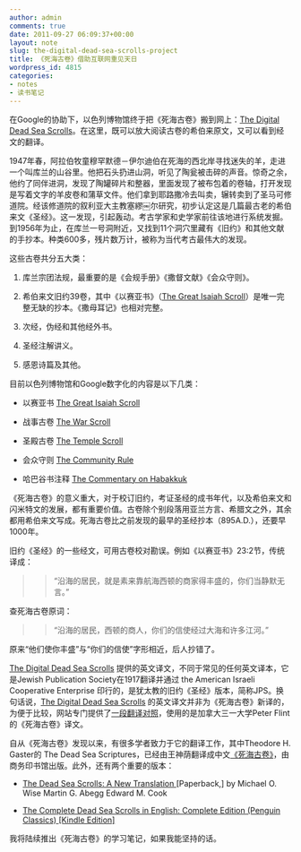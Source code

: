 ```yaml
---
author: admin
comments: true
date: 2011-09-27 06:09:37+00:00
layout: note
slug: the-digital-dead-sea-scrolls-project
title: 《死海古卷》借助互联网重见天日
wordpress_id: 4815
categories:
- notes
- 读书笔记
---
```


在Google的协助下，以色列博物馆终于把《死海古卷》搬到网上：[The Digital Dead Sea Scrolls](http://dss.collections.imj.org.il/)。在这里，既可以放大阅读古卷的希伯来原文，又可以看到经文的翻译。





1947年春，阿拉伯牧童穆罕默德－伊尔迪伯在死海的西北岸寻找迷失的羊，走进一个叫库兰的山谷里。他把石头扔进山洞，听见了陶瓮被击碎的声音。惊奇之余，他约了同伴进洞，发现了陶罐碎片和整器，里面发现了被布包着的卷轴，打开发现是写着文字的羊皮卷和蒲草文件。他们拿到耶路撒冷去叫卖，辗转卖到了圣马可修道院。经该修道院的叙利亚大主教塞繆￼尔研究，初步认定这是几篇最古老的希伯来文《圣经》。这一发现，引起轰动。考古学家和史学家前往该地进行系统发掘。到1956年为止，在库兰一号洞附近，又找到11个洞穴里藏有《旧约》和其他文献的手抄本。种类600多，残片数万计，被称为当代考古最伟大的发现。





这些古卷共分五大类：







  1. 库兰宗团法规，最重要的是《会规手册》《撒督文献》《会众守则》。


  2. 希伯来文旧约39卷，其中《以赛亚书》（[The Great Isaiah Scroll](http://dss.collections.imj.org.il/isaiah)）是唯一完整无缺的抄本。《撒母耳记》也相对完整。


  3. 次经，伪经和其他经外书。


  4. 圣经注解讲义。


  5. 感恩诗篇及其他。





目前以色列博物馆和Google数字化的内容是以下几类：







  * 以赛亚书 [The Great Isaiah Scroll](http://dss.collections.imj.org.il/isaiah)


  * 战事古卷 [The War Scroll](http://dss.collections.imj.org.il/war)


  * 圣殿古卷 [The Temple Scroll](http://dss.collections.imj.org.il/temple)


  * 会众守则 [The Community Rule](http://dss.collections.imj.org.il/community)


  * 哈巴谷书注释 [The Commentary on Habakkuk](http://dss.collections.imj.org.il/habakkuk)





《死海古卷》的意义重大，对于校订旧约，考证圣经的成书年代，以及希伯来文和闪米特文的发展，都有重要价值。古卷除个别段落用亚兰方言、希腊文之外，其余都用希伯来文写成。死海古卷比之前发现的最早的圣经抄本（895A.D.），还要早1000年。





旧约《圣经》的一些经文，可用古卷校对勘误。例如《以赛亚书》23:2节，传统译成：





<blockquote>
  
> 
> “沿海的居民，就是素来靠航海西顿的商家得丰盛的，你们当静默无言。”
> 
> 
</blockquote>





查死海古卷原词：





<blockquote>
  
> 
> “沿海的居民，西顿的商人，你们的信使经过大海和许多江河。”
> 
> 
</blockquote>





原来“他们使你丰盛”与“你们的信使”字形相近，后人抄错了。





[The Digital Dead Sea Scrolls](http://dss.collections.imj.org.il/) 提供的英文译文，不同于常见的任何英文译本，它是Jewish Publication Society在1917翻译并通过 the American Israeli Cooperative Enterprise 印行的，是犹太教的旧约《圣经》版本，简称JPS。换句话说，[The Digital Dead Sea Scrolls](http://dss.collections.imj.org.il/) 的英文译文并非为《死海古卷》新译的，为便于比较，网站专门提供了[一段翻译对照](http://dss.collections.imj.org.il/chapters)，使用的是加拿大三一大学Peter Flint的《死海古卷》译文。





自从《死海古卷》发现以来，有很多学者致力于它的翻译工作，其中Theodore H. Gaster的 The Dead Sea Scriptures，已经由王神荫翻译成中文[《死海古卷》](http://book.douban.com/subject/1138432/)，由商务印书馆出版。此外，还有两个重要的版本：







  * [The Dead Sea Scrolls: A New Translation ](http://amazon.com/dp/B004ZG647I)[Paperback,] by Michael O. Wise  Martin G. Abegg  Edward M. Cook 


  * [The Complete Dead Sea Scrolls in English: Complete Edition (Penguin Classics) [Kindle Edition]](http://amazon.com/dp/B002RI9H34)





我将陆续推出《死海古卷》的学习笔记，如果我能坚持的话。



